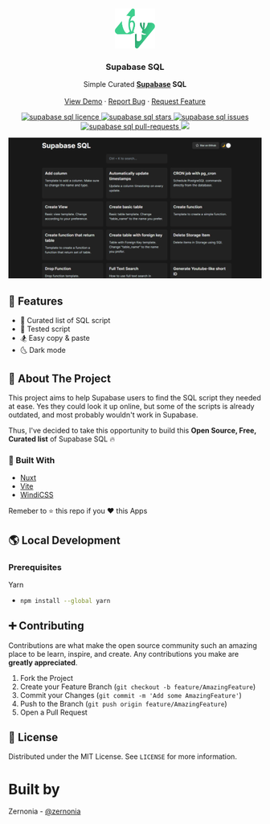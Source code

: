 <!-- PROJECT LOGO -->
<br />
<p align="center">
  <a href="https://github.com/supabase-community/supabase-sql">
    <img src="static/icon.svg" alt="Logo" width="80" height="80">
  </a>

  <h3 align="center">Supabase SQL</h3>

  <p align="center">
    Simple Curated <strong><a href="https://supabase.io/">Supabase</a> SQL</strong>
    <br />
    <br />
    <a href="https://database.dev/">View Demo</a>
    ·
    <a href="https://github.com/supabase-community/supabase-sql/issues">Report Bug</a>
    ·
    <a href="https://github.com/supabase-community/supabase-sql/issues">Request Feature</a>
  </p>
</p>

  <p align="center">
<a href="https://github.com/supabase-community/supabase-sql/blob/master/LICENSE" target="blank">
<img src="https://img.shields.io/github/license/supabase-community/supabase-sql?style=flat-square" alt="supabase sql licence" />
</a>
<a href="https://github.com/supabase-community/supabase-sql/stargazers" target="blank">
<img src="https://img.shields.io/github/stars/supabase-community/supabase-sql?style=flat-square" alt="supabase sql stars"/>
</a>
<a href="https://github.com/supabase-community/supabase-sql/issues" target="blank">
<img src="https://img.shields.io/github/issues/supabase-community/supabase-sql?style=flat-square" alt="supabase sql issues"/>
</a>
<a href="https://github.com/supabase-community/supabase-sql/pulls" target="blank">
<img src="https://img.shields.io/github/issues-pr/supabase-community/supabase-sql?style=flat-square" alt="supabase sql pull-requests"/>
</a>
<a href="https://twitter.com/intent/tweet?text=Check%20out%20database.dev%20SQL%20by%20@zernonia.%20Curated%20list%20of%20Supabase%E2%9A%A1%20SQL%20to%20help%20you%20find%20the%20script%20you%20need!"><img src="https://img.shields.io/twitter/url?label=Share%20on%20Twitter&style=social&url=https%3A%2F%2Fgithub.com%2Fzernonia%2Fsupabase-sql"></a>

</p>

[![Supabase SQL](static/splash.png)](https://database.dev/)

## 🚀 Features

- 📃 Curated list of SQL script
- 🧪 Tested script
- 🏂 Easy copy & paste
- 🌜 Dark mode

## 📇 About The Project

This project aims to help Supabase users to find the SQL script they needed at ease. Yes they could look it up online, but some of the scripts is already outdated, and most probably wouldn't work in Supabase.

Thus, I've decided to take this opportunity to build this **Open Source, Free, Curated list** of Supabase SQL 🔥

### 🔨 Built With

- [Nuxt](http://nuxtjs.org/)
- [Vite](https://vitejs.dev/)
- [WindiCSS](https://windicss.org/)

Remeber to ⭐ this repo if you ❤ this Apps

## 🌎 Local Development

### Prerequisites

Yarn

- ```sh
  npm install --global yarn
  ```



## ➕ Contributing

Contributions are what make the open source community such an amazing place to be learn, inspire, and create. Any contributions you make are **greatly appreciated**.

1. Fork the Project
2. Create your Feature Branch (`git checkout -b feature/AmazingFeature`)
3. Commit your Changes (`git commit -m 'Add some AmazingFeature'`)
4. Push to the Branch (`git push origin feature/AmazingFeature`)
5. Open a Pull Request

## 📜 License

Distributed under the MIT License. See `LICENSE` for more information.

# Built by

Zernonia - [@zernonia](https://twitter.com/zernonia)
